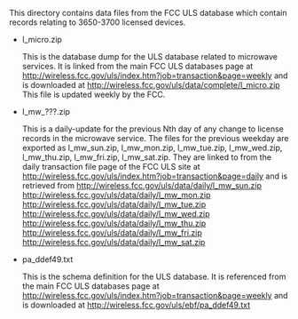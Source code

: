 This directory contains data files from the FCC ULS database
which contain records relating to 3650-3700 licensed devices.

* l_micro.zip

    This is the database dump for the ULS database related to microwave
    services. It is linked from the main FCC ULS databases page at
    http://wireless.fcc.gov/uls/index.htm?job=transaction&page=weekly
    and is downloaded at
    http://wireless.fcc.gov/uls/data/complete/l_micro.zip
    This file is updated weekly by the FCC.

* l_mw_???.zip

    This is a daily-update for the previous Nth day of any change to
    license records in the microwave service. The files for the previous
    weekday are exported as l_mw_sun.zip, l_mw_mon.zip, l_mw_tue.zip,
    l_mw_wed.zip, l_mw_thu.zip, l_mw_fri.zip, l_mw_sat.zip.
    They are linked to from the daily transaction file page of the FCC
    ULS site at
    http://wireless.fcc.gov/uls/index.htm?job=transaction&page=daily
    and is retrieved from
    http://wireless.fcc.gov/uls/data/daily/l_mw_sun.zip
    http://wireless.fcc.gov/uls/data/daily/l_mw_mon.zip
    http://wireless.fcc.gov/uls/data/daily/l_mw_tue.zip
    http://wireless.fcc.gov/uls/data/daily/l_mw_wed.zip
    http://wireless.fcc.gov/uls/data/daily/l_mw_thu.zip
    http://wireless.fcc.gov/uls/data/daily/l_mw_fri.zip
    http://wireless.fcc.gov/uls/data/daily/l_mw_sat.zip

* pa_ddef49.txt

    This is the schema definition for the ULS database. It is referenced
    from the main FCC ULS databases page at
    http://wireless.fcc.gov/uls/index.htm?job=transaction&page=weekly
    and is downloaded at
    http://wireless.fcc.gov/uls/ebf/pa_ddef49.txt
